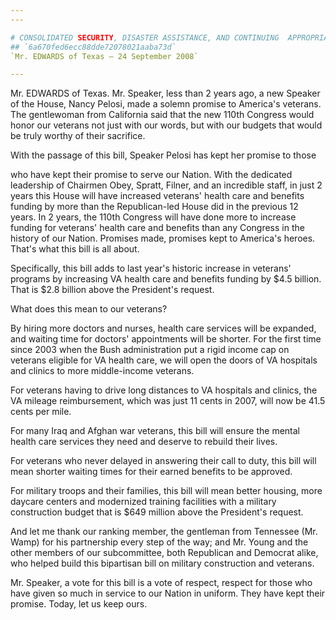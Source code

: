 ```yaml
---
---

# CONSOLIDATED SECURITY, DISASTER ASSISTANCE, AND CONTINUING  APPROPRIATIONS ACT, 2009
## `6a670fed6ecc88dde72078021aaba73d`
`Mr. EDWARDS of Texas — 24 September 2008`

---
```



Mr. EDWARDS of Texas. Mr. Speaker, less than 2 years ago, a new 
Speaker of the House, Nancy Pelosi, made a solemn promise to America's 
veterans. The gentlewoman from California said that the new 110th 
Congress would honor our veterans not just with our words, but with our 
budgets that would be truly worthy of their sacrifice.

With the passage of this bill, Speaker Pelosi has kept her promise to 
those


who have kept their promise to serve our Nation. With the dedicated 
leadership of Chairmen Obey, Spratt, Filner, and an incredible staff, 
in just 2 years this House will have increased veterans' health care 
and benefits funding by more than the Republican-led House did in the 
previous 12 years. In 2 years, the 110th Congress will have done more 
to increase funding for veterans' health care and benefits than any 
Congress in the history of our Nation. Promises made, promises kept to 
America's heroes. That's what this bill is all about.

Specifically, this bill adds to last year's historic increase in 
veterans' programs by increasing VA health care and benefits funding by 
$4.5 billion. That is $2.8 billion above the President's request.

What does this mean to our veterans?

By hiring more doctors and nurses, health care services will be 
expanded, and waiting time for doctors' appointments will be shorter. 
For the first time since 2003 when the Bush administration put a rigid 
income cap on veterans eligible for VA health care, we will open the 
doors of VA hospitals and clinics to more middle-income veterans.

For veterans having to drive long distances to VA hospitals and 
clinics, the VA mileage reimbursement, which was just 11 cents in 2007, 
will now be 41.5 cents per mile.

For many Iraq and Afghan war veterans, this bill will ensure the 
mental health care services they need and deserve to rebuild their 
lives.

For veterans who never delayed in answering their call to duty, this 
bill will mean shorter waiting times for their earned benefits to be 
approved.

For military troops and their families, this bill will mean better 
housing, more daycare centers and modernized training facilities with a 
military construction budget that is $649 million above the President's 
request.

And let me thank our ranking member, the gentleman from Tennessee 
(Mr. Wamp) for his partnership every step of the way; and Mr. Young and 
the other members of our subcommittee, both Republican and Democrat 
alike, who helped build this bipartisan bill on military construction 
and veterans.

Mr. Speaker, a vote for this bill is a vote of respect, respect for 
those who have given so much in service to our Nation in uniform. They 
have kept their promise. Today, let us keep ours.